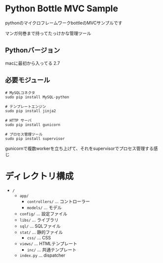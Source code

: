 # Python Bottle MVC Sample

pythonのマイクロフレームワークbottleのMVCサンプルです

マンガ何巻まで持ってたっけかな管理ツール

## Pythonバージョン

macに最初から入ってる 2.7

## 必要モジュール

```
# MySQLコネクタ
sudo pip install MySQL-python

# テンプレートエンジン
sudo pip install jinja2

# HTTP サーバ
sudo pip install gunicorn

# プロセス管理ツール
sudo pip install supervisor
```

gunicornで複数workerを立ち上げて、それをsupervisorでプロセス管理する感じ


# ディレクトリ構成

* `/`
    * `app/`
        * `controllers/` ... コントローラー
        * `models/` ... モデル
    * `config/` ... 設定ファイル
    * `libs/` ... ライブラリ
    * `sql/` ... SQLファイル
    * `stat/` ... 静的ファイル
        * `css/` ... CSS
    * `views/` ... HTMLテンプレート
        * `inc/` ... 共通テンプレート
    * `index.py` ... dispatcher


